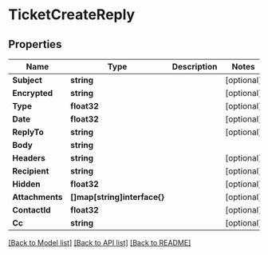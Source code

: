 # TicketCreateReply

## Properties

Name | Type | Description | Notes
------------ | ------------- | ------------- | -------------
**Subject** | **string** |  | [optional] 
**Encrypted** | **string** |  | [optional] 
**Type** | **float32** |  | [optional] 
**Date** | **float32** |  | [optional] 
**ReplyTo** | **string** |  | [optional] 
**Body** | **string** |  | 
**Headers** | **string** |  | [optional] 
**Recipient** | **string** |  | [optional] 
**Hidden** | **float32** |  | [optional] 
**Attachments** | **[]map[string]interface{}** |  | [optional] 
**ContactId** | **float32** |  | [optional] 
**Cc** | **string** |  | [optional] 

[[Back to Model list]](../README.md#documentation-for-models) [[Back to API list]](../README.md#documentation-for-api-endpoints) [[Back to README]](../README.md)


